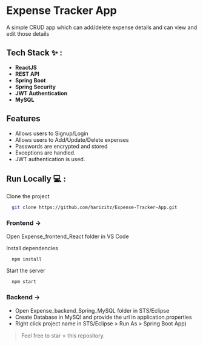 
# Expense Tracker App

A simple CRUD app which can add/delete expense details and can view and edit those details


## Tech Stack ✨ :

-  **ReactJS**
- **REST API**
-  **Spring Boot** 
- **Spring Security**
- **JWT Authentication**
-  **MySQL**


## Features

- Allows users to Signup/Login 
- Allows users to Add/Update/Delete expenses
- Passwords are encrypted and stored
- Exceptions are handled.
- JWT authentication is used.

## Run Locally 💻 :

Clone the project

```bash
  git clone https://github.com/harizitz/Expense-Tracker-App.git
```
### Frontend ->
Open Expense_frontend_React folder in VS Code

Install dependencies

```bash
  npm install
```

Start the server

```bash
  npm start
```

### Backend ->
-  Open Expense_backend_Spring_MySQL folder in STS/Eclipse
- Create Database in MySQl and provide the url in application.properties
- Right click project name in STS/Eclipse > Run As > Spring Boot App)


> Feel free to star ⭐ this repository.